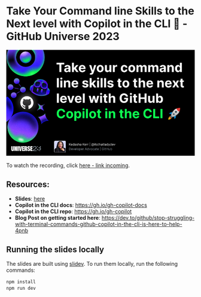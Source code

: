 # Take Your Command line Skills to the Next level with Copilot in the CLI 🚀 - GitHub Universe 2023

![image](/assets/cli-cover.png)

To watch the recording, click [here - link incoming]().

## Resources:
- **Slides**: [here](/gh-copilot-cli.pdf)
- **Copilot in the CLI docs**: https://gh.io/gh-copilot-docs
- **Copilot in the CLI repo**: https://gh.io/gh-copilot
- **Blog Post on getting started here**: https://dev.to/github/stop-struggling-with-terminal-commands-github-copilot-in-the-cli-is-here-to-help-4pnb

## Running the slides locally

The slides are built using [slidev](https://sli.dev/). To run them locally, run the following commands:

```bash
npm install
npm run dev
```

